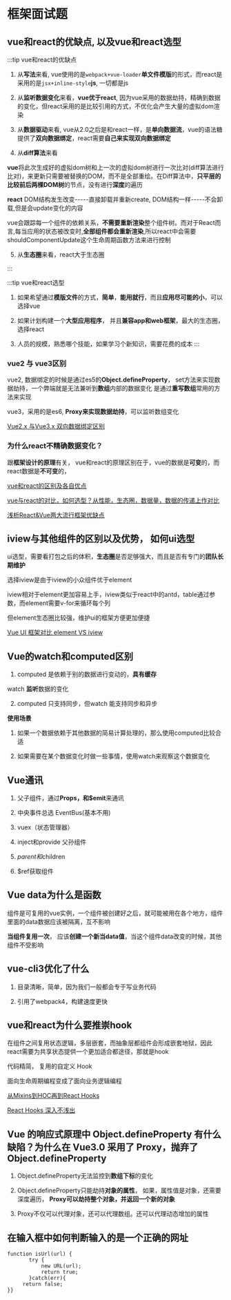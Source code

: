 # 框架面试题

## vue和react的优缺点, 以及vue和react选型

:::tip vue和react的优缺点

1. 从**写法**来看, vue使用的是`webpack+vue-loader`**单文件模版**的形式，而react是采用的是`jsx+inline-style`**js**, 一切都是js

2. 从**监听数据变化**来看，**vue优于react**, 因为vue采用的数据劫持，精确到数据的变化，但react采用的是比较引用的方式，不优化会产生大量的虚拟dom渲染

3. 从**数据驱动**来看, vue从2.0之后是和react一样，是**单向数据流**，vue的语法糖提供了**双向数据绑定**，react需要**自己来实现双向数据绑定**

4. 从**diff算法**来看

**vue**将此次生成好的虚拟dom树和上一次的虚拟dom树进行一次比对(diff算法进行比对)，来更新只需要被替换的DOM，而不是全部重绘。在Diff算法中，**只平层的比较前后两棵DOM树**的节点，没有进行**深度**的遍历

**react** DOM结构发生改变-----直接卸载并重新create, DOM结构一样-----不会卸载,但是会update变化的内容

vue会跟踪每一个组件的依赖关系，**不需要重新渲染**整个组件树。而对于React而言,每当应用的状态被改变时,**全部组件都会重新渲染**,所以react中会需要shouldComponentUpdate这个生命周期函数方法来进行控制
    

5. 从**生态圈**来看，react大于生态圈

:::

:::tip vue和react选型

1. 如果希望通过**模版文件**的方式，**简单**，**能用就行**，而且**应用尽可能的小**，可以选择vue

2. 如果计划构建一个**大型应用程序**， 并且**兼容app和web框架**，最大的生态圈，选择react

3. 人员的规模，熟悉哪个技能，如果学习个新知识，需要花费的成本
:::

### vue2 与 vue3区别

vue2, 数据绑定的时候是通过es5的**Object.defineProperty**， set方法来实现数据劫持，一个弊端就是无法兼听到**数组**内部的数据变化
是通过**重写数组**常用的方法来实现

vue3，采用的是es6, **Proxy来实现数据劫持**，可以监听数组变化

[Vue2.x 与Vue3.x 双向数据绑定区别](https://segmentfault.com/a/1190000019101006?utm_source=tag-newest)

### 为什么react不精确数据变化？
跟**框架设计的原理**有关， vue和react的原理区别在于，vue的数据是**可变**的，而react数据是**不可变**的，

[vue和react的区别及各自优点](https://blog.csdn.net/tokki_/article/details/90726563)

[vue与react的对比，如何选型？从性能，生态圈，数据量，数据的传递上作对比](https://blog.csdn.net/scarsun/article/details/81636535)

[浅析React&Vue两大流行框架优缺点](https://www.jianshu.com/p/2781cb61d2d0)

## iview与其他组件的区别以及优势， 如何ui选型

ui选型，需要看打包之后的体积，**生态圈**是否足够强大，而且是否有专门的**团队长期维护**

选择iview是由于iview的小众组件优于element

iview相对于element更加容易上手，iview类似于react中的antd，table通过参数，而element需要v-for来循环每个列

但element生态圈比较强，维护ui的框架方便更加便捷

[Vue UI 框架对比 element VS iview](https://www.jianshu.com/p/5cee11d69b70)


## Vue的watch和computed区别

1. computed 是依赖于别的数据进行变动的，**具有缓存**

watch **监听**数据的变化

2. computed 只支持同步，但watch 能支持同步和异步

**使用场景**

1. 如果一个数据依赖于其他数据的简易计算处理的，那么使用computed比较合适

2. 如果需要在某个数据变化时做一些事情，使用watch来观察这个数据变化

## Vue通讯

1. 父子组件，通过**Props，和$emit**来通讯

2. 中央事件总选 EventBus(基本不用)

3. vuex（状态管理器）

4. inject和provide 父孙组件

5. $parent和$children

6. $ref获取组件

## Vue data为什么是函数

组件是可复用的vue实例，一个组件被创建好之后，就可能被用在各个地方，组件里面的data数据应该被隔离，互不影响

**当组件复用一次**， 应该**创建一个新当data值**，当这个组件data改变的时候，其他组件不受影响

## vue-cli3优化了什么

1. 目录清晰，简单，因为我们一般都会专于写业务代码

2. 引用了webpack4，构建速度更快

## vue和react为什么要推崇hook

在组件之间复用状态逻辑，多层嵌套，而抽象层都组件会形成嵌套地狱，因此react需要为共享状态提供一个更加适合都途径，那就是hook

代码精简， 复用的自定义 Hook

面向生命周期编程变成了面向业务逻辑编程

[从Mixins到HOC再到React Hooks](https://juejin.im/post/5d3184596fb9a07eeb13e12c#heading-17)

[React Hooks 深入不浅出](https://juejin.im/post/5bfe93566fb9a049c30af2db#heading-1)

## Vue 的响应式原理中 Object.defineProperty 有什么缺陷？为什么在 Vue3.0 采用了 Proxy，抛弃了 Object.defineProperty

1. Object.defineProperty无法监控到**数组下标**的变化

2. Object.defineProperty只能劫持**对象的属性**， 如果，属性值是对象，还需要深度遍历， **Proxy可以劫持整个对象，并返回一个新的对象**

3. Proxy不仅可以代理对象，还可以代理数组。还可以代理动态增加的属性

## 在输入框中如何判断输入的是一个正确的网址
```
function isUrl(url) {
       try {
           new URL(url);
           return true;
       }catch(err){
     return false;
}}
```